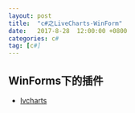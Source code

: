 ```yaml
---
layout: post
title:  "c#之LiveCharts-WinForm"
date:   2017-8-28  12:00:00 +0800
categories: c#
tag: [c#]
---
```



## WinForms下的插件
- [lvcharts](https://lvcharts.net/App/examples/v1/wf/Basic%20Line%20Chart)